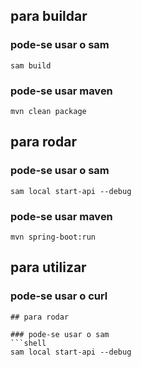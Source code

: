 ## para buildar

### pode-se usar o sam
```shell
sam build
```

### pode-se usar maven
```shell
mvn clean package
```

## para rodar

### pode-se usar o sam
```shell
sam local start-api --debug
```

### pode-se usar maven
```shell
mvn spring-boot:run
```

## para utilizar

### pode-se usar o curl
```shell
## para rodar

### pode-se usar o sam
```shell
sam local start-api --debug
```


